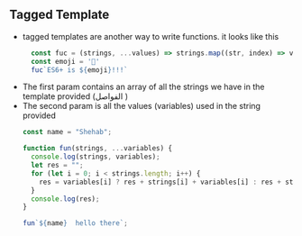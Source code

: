 ## Tagged Template

- tagged templates are another way to write functions. it looks like this
  ```js
    const fuc = (strings, ...values) => strings.map((str, index) => values[index]? str + values[index] : str ).join('')
    const emoji = '🎇'
    fuc`ES6+ is ${emoji}!!!`
  ```
- The first param contains an array of all the strings we have in the template provided (الفواصل )
- The second param is all the values (variables) used in the string provided
  ```js
  const name = "Shehab";

  function fun(strings, ...variables) {
    console.log(strings, variables);
    let res = "";
    for (let i = 0; i < strings.length; i++) {
      res = variables[i] ? res + strings[i] + variables[i] : res + strings[i];
    }
    console.log(res);
  }

  fun`${name}  hello there`;
  ```